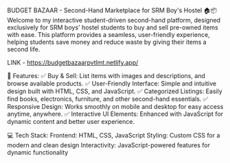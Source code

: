 BUDGET BAZAAR - Second-Hand Marketplace for SRM Boy's Hostel 🏠📦
Welcome to my interactive student-driven second-hand platform, designed exclusively for SRM boys' hostel students to buy and sell pre-owned items with ease. This platform provides a seamless, user-friendly experience, helping students save money and reduce waste by giving their items a second life.

LINK - https://budgetbazaarpvtlmt.netlify.app/

🔹 Features:
✅ Buy & Sell: List items with images and descriptions, and browse available products.
✅ User-Friendly Interface: Simple and intuitive design built with HTML, CSS, and JavaScript.
✅ Categorized Listings: Easily find books, electronics, furniture, and other second-hand essentials.
✅ Responsive Design: Works smoothly on mobile and desktop for easy access anytime, anywhere.
✅ Interactive UI Elements: Enhanced with JavaScript for dynamic content and better user experience.

💻 Tech Stack:
Frontend: HTML, CSS, JavaScript
Styling: Custom CSS for a modern and clean design
Interactivity: JavaScript-powered features for dynamic functionality
